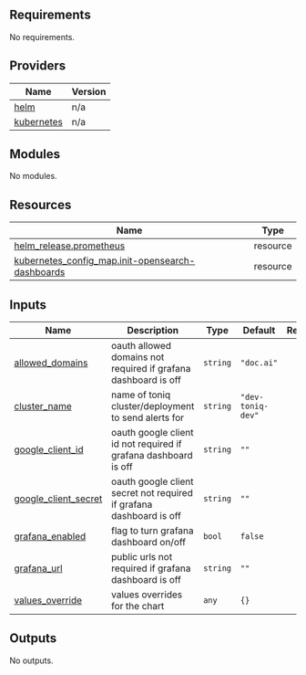 ## Requirements

No requirements.

## Providers

| Name | Version |
|------|---------|
| <a name="provider_helm"></a> [helm](#provider\_helm) | n/a |
| <a name="provider_kubernetes"></a> [kubernetes](#provider\_kubernetes) | n/a |

## Modules

No modules.

## Resources

| Name | Type |
|------|------|
| [helm_release.prometheus](https://registry.terraform.io/providers/hashicorp/helm/latest/docs/resources/release) | resource |
| [kubernetes_config_map.init-opensearch-dashboards](https://registry.terraform.io/providers/hashicorp/kubernetes/latest/docs/resources/config_map) | resource |

## Inputs

| Name | Description | Type | Default | Required |
|------|-------------|------|---------|:--------:|
| <a name="input_allowed_domains"></a> [allowed\_domains](#input\_allowed\_domains) | oauth allowed domains not required if grafana dashboard is off | `string` | `"doc.ai"` | no |
| <a name="input_cluster_name"></a> [cluster\_name](#input\_cluster\_name) | name of toniq cluster/deployment to send alerts for | `string` | `"dev-toniq-dev"` | no |
| <a name="input_google_client_id"></a> [google\_client\_id](#input\_google\_client\_id) | oauth google client id not required if grafana dashboard is off | `string` | `""` | no |
| <a name="input_google_client_secret"></a> [google\_client\_secret](#input\_google\_client\_secret) | oauth google client secret not required if grafana dashboard is off | `string` | `""` | no |
| <a name="input_grafana_enabled"></a> [grafana\_enabled](#input\_grafana\_enabled) | flag to turn grafana dashboard on/off | `bool` | `false` | no |
| <a name="input_grafana_url"></a> [grafana\_url](#input\_grafana\_url) | public urls not required if grafana dashboard is off | `string` | `""` | no |
| <a name="input_values_override"></a> [values\_override](#input\_values\_override) | values overrides for the chart | `any` | `{}` | no |

## Outputs

No outputs.
